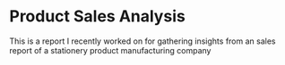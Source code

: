 # Product Sales Analysis
This is a report I recently worked on for gathering insights from an sales report of a stationery product manufacturing company
